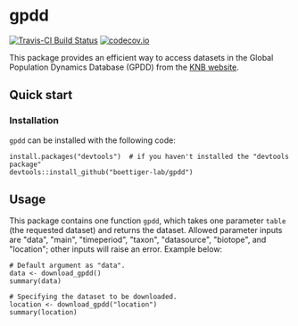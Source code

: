 
<!-- README.md is generated from README.Rmd. Please edit that file -->
gpdd
====

[![Travis-CI Build Status](https://travis-ci.org/bjb568/gpdd.svg?branch=master)](https://travis-ci.org/bjb568/gpdd) [![codecov.io](https://codecov.io/github/boettiger-lab/gpdd/coverage.svg?branch=master)](https://codecov.io/github/boettiger-lab/gpdd?branch=master)

This package provides an efficient way to access datasets in the Global Population Dynamics Database (GPDD) from the [KNB website](https://knb.ecoinformatics.org/view/doi:10.5063/F1BZ63Z8).

Quick start
-----------

### Installation

`gpdd` can be installed with the following code:

    install.packages("devtools")  # if you haven't installed the "devtools package"
    devtools::install_github("boettiger-lab/gpdd")

Usage
-----

This package contains one function `gpdd`, which takes one parameter `table` (the requested dataset) and returns the dataset. Allowed parameter inputs are "data", "main", "timeperiod", "taxon", "datasource", "biotope", and "location"; other inputs will raise an error. Example below:

    # Default argument as "data".
    data <- download_gpdd()
    summary(data)

    # Specifying the dataset to be downloaded.
    location <- download_gpdd("location")
    summary(location)
